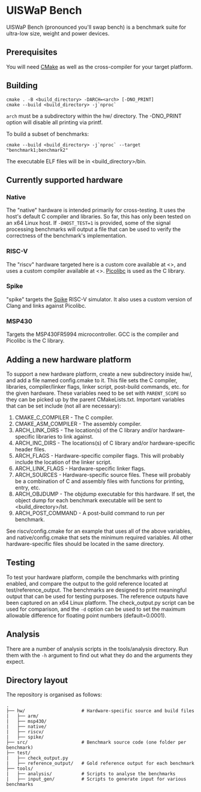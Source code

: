 # UlSWaP Bench
UlSWaP Bench (pronounced you'll swap bench) is a benchmark suite for ultra-low size, weight and power devices.

## Prerequisites
You will need [CMake](https://cmake.org/download/) as well as the cross-compiler for your target platform.

## Building
    cmake . -B <build_directory> -DARCH=<arch> [-DNO_PRINT]
    cmake --build <build_directory> -j`nproc`

`arch` must be a subdirectory within the hw/ directory.
The -DNO_PRINT option will disable all printing via printf.

To build a subset of benchmarks:

    cmake --build <build_directory> -j`nproc` --target "benchmark1;benchmark2"

The executable ELF files will be in <build_directory>/bin.

<!-- ### Other build options -->

## Currently supported hardware
### Native
The "native" hardware is intended primarily for cross-testing.
It uses the host's default C compiler and libraries.
So far, this has only been tested on an x64 Linux host.
If `-DHOST_TEST=1` is provided, some of the signal processing benchmarks will output a file that can be used to verify the correctness of the benchmark's implementation.

### RISC-V
The "riscv" hardware targeted here is a custom core available at <>, and uses a custom compiler available at <>.
[Picolibc](https://github.com/picolibc/picolibc) is used as the C library.

### Spike
"spike" targets the [Spike](https://github.com/riscv-software-src/riscv-isa-sim) RISC-V simulator.
It also uses a custom version of Clang and links against Picolibc.

### MSP430
Targets the MSP430FR5994 microcontroller.
GCC is the compiler and Picolibc is the C library.

<!-- ### ARM
Targets the TivaC ... -->

## Adding a new hardware platform
To support a new hardware platform, create a new subdirectory inside hw/, and add a file named config.cmake to it.
This file sets the C compiler, libraries, compiler/linker flags, linker script, post-build commands, etc. for the given hardware.
These variables need to be set with `PARENT_SCOPE` so they can be picked up by the parent CMakeLists.txt.
Important variables that can be set include (not all are necessary):
1. CMAKE_C_COMPILER - The C compiler.
2. CMAKE_ASM_COMPILER - The assembly compiler.
3. ARCH_LINK_DIRS - The location(s) of the C library and/or hardware-specific libraries to link against.
4. ARCH_INC_DIRS - The locations(s) of C library and/or hardware-specific header files.
5. ARCH_FLAGS - Hardware-specific compiler flags. This will probably include the location of the linker script.
6. ARCH_LINK_FLAGS - Hardware-specific linker flags.
7. ARCH_SOURCES - Hardware-specific source files. These will probably be a combination of C and assembly files with functions for printing, entry, etc.
8. ARCH_OBJDUMP - The objdump executable for this hardware. If set, the object dump for each benchmark executable will be sent to <build_directory>/lst.
9. ARCH_POST_COMMAND - A post-build command to run per benchmark.

See riscv/config.cmake for an example that uses all of the above variables, and native/config.cmake that sets the minimum required variables.
All other hardware-specific files should be located in the same directory.

## Testing
To test your hardware platform, compile the benchmarks with printing enabled, and compare the output to the gold reference located at test/reference_output.
The benchmarks are designed to print meaningful output that can be used for testing purposes.
The reference outputs have been captured on an x64 Linux platform.
The check_output.py script can be used for comparison, and the `-d` option can be used to set the maximum allowable difference for floating point numbers (default=0.0001).

## Analysis
There are a number of analysis scripts in the tools/analysis directory.
Run them with the `-h` argument to find out what they do and the arguments they expect.

## Directory layout
The repository is organised as follows:

    .
    ├── hw/                     # Hardware-specific source and build files
    |   ├── arm/
    |   ├── msp430/
    |   ├── native/
    |   ├── riscv/
    |   ├── spike/
    ├── src/                    # Benchmark source code (one folder per benchmark)
    ├── test/
    |   ├── check_output.py
    |   ├── reference_output/   # Gold reference output for each benchmark
    ├── tools/
    |   ├── analysis/           # Scripts to analyse the benchmarks
    |   ├── input_gen/          # Scripts to generate input for various benchmarks
